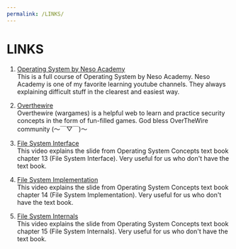 ```yaml
---
permalink: /LINKS/
---
```


# LINKS

1. [Operating System by Neso Academy](https://www.youtube.com/playlist?list=PLBlnK6fEyqRiVhbXDGLXDk_OQAeuVcp2O)\
This is a full course of Operating System by Neso Academy. Neso Academy is one of my favorite learning youtube channels. They always explaining difficult stuff in the clearest and easiest way.

2. [Overthewire](https://overthewire.org/wargames/)\
Overthewire (wargames) is a helpful web to learn and  practice security concepts in the form of fun-filled games. God bless OverTheWire community (～￣▽￣)～

3. [File System Interface](https://www.youtube.com/watch?v=duUccxFcJ9g)\
This video explains the slide from Operating System Concepts text book chapter 13 (File System Interface). Very useful for us who don't have the text book.

4. [File System Implementation](https://www.youtube.com/watch?v=fyacGDXpi-Q)\
This video explains the slide from Operating System Concepts text book chapter 14 (File System Implementation). Very useful for us who don't have the text book.

5. [File System Internals](https://www.youtube.com/watch?v=fyacGDXpi-Q)\
This video explains the slide from Operating System Concepts text book chapter 15 (File System Internals). Very useful for us who don't have the text book.
